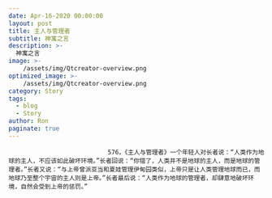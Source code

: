 ```yaml
---
date: Apr-16-2020 00:00:00
layout: post
title: 主人与管理者
subtitle: 神寓之言
description: >-
  神寓之言
image: >-
    /assets/img/Qtcreator-overview.png
optimized_image: >-
    /assets/img/Qtcreator-overview.png
category: Story
tags:
  - blog
  - Story
author: Ron
paginate: true
---
```


							　　576，《主人与管理者》一个年轻人对长者说：“人类作为地球的主人，不应该如此破坏环境。”长者回说：“你错了，人类并不是地球的主人，而是地球的管理者。”长者又说：“与上帝曾派亚当和夏娃管理伊甸园类似，上帝只是让人类管理地球而已，而地球乃至整个宇宙的主人则是上帝。”长者最后说：“人类作为地球的管理者，却肆意地破坏环境，自然会受到上帝的惩罚。”
							
							
						